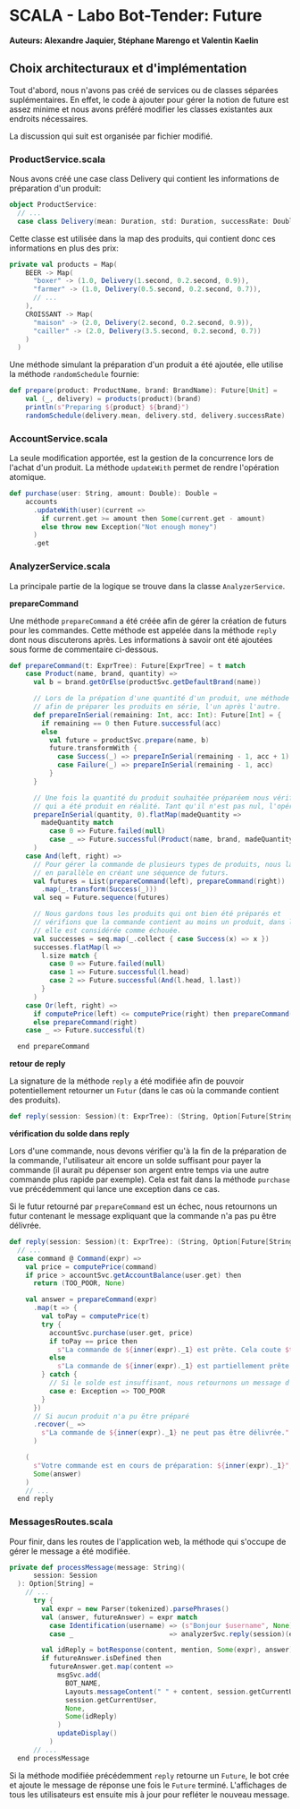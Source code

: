 # SCALA - Labo Bot-Tender: Future

**Auteurs: Alexandre Jaquier, Stéphane Marengo et Valentin Kaelin**

## Choix architecturaux et d'implémentation

Tout d'abord, nous n'avons pas créé de services ou de classes séparées suplémentaires. En effet, le code à ajouter pour gérer la notion de future est assez minime et nous avons préféré modifier les classes existantes aux endroits nécessaires.

La discussion qui suit est organisée par fichier modifié.

### ProductService.scala

Nous avons créé une case class Delivery qui contient les informations de préparation d'un produit:

```scala
object ProductService:
  // ...
  case class Delivery(mean: Duration, std: Duration, successRate: Double)
```

Cette classe est utilisée dans la map des produits, qui contient donc ces informations en plus des prix:

```scala
private val products = Map(
    BEER -> Map(
      "boxer" -> (1.0, Delivery(1.second, 0.2.second, 0.9)),
      "farmer" -> (1.0, Delivery(0.5.second, 0.2.second, 0.7)),
      // ...
    ),
    CROISSANT -> Map(
      "maison" -> (2.0, Delivery(2.second, 0.2.second, 0.9)),
      "cailler" -> (2.0, Delivery(3.5.second, 0.2.second, 0.7))
    )
  )
```

Une méthode simulant la préparation d'un produit a été ajoutée, elle utilise la méthode `randomSchedule` fournie:

```scala
def prepare(product: ProductName, brand: BrandName): Future[Unit] =
    val (_, delivery) = products(product)(brand)
    println(s"Preparing ${product} ${brand}")
    randomSchedule(delivery.mean, delivery.std, delivery.successRate)
```

### AccountService.scala

La seule modification apportée, est la gestion de la concurrence lors de l'achat d'un produit. La méthode `updateWith` permet de rendre l'opération atomique.

```scala
def purchase(user: String, amount: Double): Double =
    accounts
      .updateWith(user)(current =>
        if current.get >= amount then Some(current.get - amount)
        else throw new Exception("Not enough money")
      )
      .get
```

### AnalyzerService.scala

La principale partie de la logique se trouve dans la classe `AnalyzerService`.

**prepareCommand**

Une méthode `prepareCommand` a été créée afin de gérer la création de futurs pour les commandes. Cette méthode est appelée dans la méthode `reply` dont nous discuterons après. Les informations à savoir ont été ajoutées sous forme de commentaire ci-dessous.

```scala
def prepareCommand(t: ExprTree): Future[ExprTree] = t match
    case Product(name, brand, quantity) =>
      val b = brand.getOrElse(productSvc.getDefaultBrand(name))

      // Lors de la prépation d'une quantité d'un produit, une méthode récursive a été créée
      // afin de préparer les produits en série, l'un après l'autre.
      def prepareInSerial(remaining: Int, acc: Int): Future[Int] = {
        if remaining == 0 then Future.successful(acc)
        else
          val future = productSvc.prepare(name, b)
          future.transformWith {
            case Success(_) => prepareInSerial(remaining - 1, acc + 1)
            case Failure(_) => prepareInSerial(remaining - 1, acc)
          }
      }

      // Une fois la quantité du produit souhaitée préparéem nous vérifions le nombre
      // qui a été produit en réalité. Tant qu'il n'est pas nul, l'opération est réussie
      prepareInSerial(quantity, 0).flatMap(madeQuantity =>
        madeQuantity match
          case 0 => Future.failed(null)
          case _ => Future.successful(Product(name, brand, madeQuantity))
      )
    case And(left, right) =>
      // Pour gérer la commande de plusieurs types de produits, nous lançons les préparations
      // en parallèle en créant une séquence de futurs.
      val futures = List(prepareCommand(left), prepareCommand(right))
        .map(_.transform(Success(_)))
      val seq = Future.sequence(futures)

      // Nous gardons tous les produits qui ont bien été préparés et
      // vérifions que la commande contient au moins un produit, dans le cas contraire
      // elle est considérée comme échouée.
      val successes = seq.map(_.collect { case Success(x) => x })
      successes.flatMap(l =>
        l.size match {
          case 0 => Future.failed(null)
          case 1 => Future.successful(l.head)
          case 2 => Future.successful(And(l.head, l.last))
        }
      )
    case Or(left, right) =>
      if computePrice(left) <= computePrice(right) then prepareCommand(left)
      else prepareCommand(right)
    case _ => Future.successful(t)

  end prepareCommand
```

**retour de reply**

La signature de la méthode `reply` a été modifiée afin de pouvoir potentiellement retourner un `Futur` (dans le cas où la commande contient des produits).

```scala
def reply(session: Session)(t: ExprTree): (String, Option[Future[String]])
```

**vérification du solde dans reply**

Lors d'une commande, nous devons vérifier qu'à la fin de la préparation de la commande, l'utilisateur ait encore un solde suffisant pour payer la commande (il aurait pu dépenser son argent entre temps via une autre commande plus rapide par exemple). Cela est fait dans la méthode `purchase` vue précédemment qui lance une exception dans ce cas.

Si le futur retourné par `prepareCommand` est un échec, nous retournons un futur contenant le message expliquant que la commande n'a pas pu être délivrée.

```scala
def reply(session: Session)(t: ExprTree): (String, Option[Future[String]]) =
  // ...
  case command @ Command(expr) =>
    val price = computePrice(command)
    if price > accountSvc.getAccountBalance(user.get) then
      return (TOO_POOR, None)

    val answer = prepareCommand(expr)
      .map(t => {
        val toPay = computePrice(t)
        try {
          accountSvc.purchase(user.get, price)
          if toPay == price then
            s"La commande de ${inner(expr)._1} est prête. Cela coute $toPay.-"
          else
            s"La commande de ${inner(expr)._1} est partiellement prête. Voici ${inner(t)._1}. Cela coute $toPay.-"
        } catch {
          // Si le solde est insuffisant, nous retournons un message d'erreur
          case e: Exception => TOO_POOR
        }
      })
      // Si aucun produit n'a pu être préparé
      .recover(_ =>
        s"La commande de ${inner(expr)._1} ne peut pas être délivrée."
      )

    (
      s"Votre commande est en cours de préparation: ${inner(expr)._1}",
      Some(answer)
    )
    // ...
  end reply
```

### MessagesRoutes.scala

Pour finir, dans les routes de l'application web, la méthode qui s'occupe de gérer le message a été modifiée.

```scala
private def processMessage(message: String)(
      session: Session
  ): Option[String] =
    // ...
      try {
        val expr = new Parser(tokenized).parsePhrases()
        val (answer, futureAnswer) = expr match
          case Identification(username) => (s"Bonjour $username", None)
          case _                        => analyzerSvc.reply(session)(expr)

        val idReply = botResponse(content, mention, Some(expr), answer)(session)
        if futureAnswer.isDefined then
          futureAnswer.get.map(content =>
            msgSvc.add(
              BOT_NAME,
              Layouts.messageContent(" " + content, session.getCurrentUser),
              session.getCurrentUser,
              None,
              Some(idReply)
            )
            updateDisplay()
          )
      // ...
  end processMessage
```

Si la méthode modifiée précédemment `reply` retourne un `Future`, le bot crée et ajoute le message de réponse une fois le `Future` terminé. L'affichages de tous les utilisateurs est ensuite mis à jour pour refléter le nouveau message.
